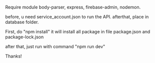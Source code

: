 Require module body-parser, express, firebase-admin, nodemon. 

before, u need service_account.json to run the API. afterthat, place in database folder.

First, do "npm install" it will install all package in file package.json and package-lock.json

after that, just run with command "npm run dev"

Thanks!
